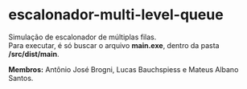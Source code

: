 # escalonador-multi-level-queue
Simulação de escalonador de múltiplas filas.<br>
Para executar, é só buscar o arquivo <strong>main.exe</strong>, dentro da pasta <strong>/src/dist/main</strong>.

<strong>Membros:</strong> Antônio José Brogni, Lucas Bauchspiess e Mateus Albano Santos.
